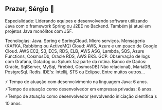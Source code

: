 ## Prazer, Sérgio 👋

Especialidade: Liderando equipes e desenvolvendo software utilizando Java com o framework Spring ou J2EE no Backend. Também já atuei em projetos Java monólitos com JSF.

Tecnologias:
Java.
Spring e SpringCloud.
Micro serviços.
Mensageria (KAFKA, Rabbitmq ou ActiveMQ)
Cloud: AWS, Azure e um pouco de Google Cloud. 
AWS EC2, S3, ECS, RDS, ELB, AWS ASG, Lambda, SQS, Azure Functions, CosmosDb, Oracle RDS, AWS EKS. GCP. 
Observação de logs com Grafana, Datadog ou Splunk faz parte da rotina.
Banco de Dados: Oracle, SqlServer, MySql, Firebird, CosmosDB( Não relacional), MariaDB, PostgreSql.
Redis.
IDE's: Intellij, STS ou Eclipse.
Entre muitos outros...

⚡ Tempo de atuação com desenvolvimento na linguagem Java: 6 anos.
⚡Tempo de atuação como desenvolvedor em empresas privadas: 8 anos.
⚡Tempo de atuação como desenvolvedor (envolvendo iniciação cientifica ): 10 anos.


